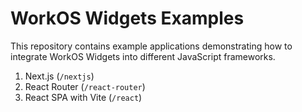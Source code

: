 # WorkOS Widgets Examples

This repository contains example applications demonstrating how to integrate WorkOS Widgets into different JavaScript frameworks.

1. Next.js (`/nextjs`)
2. React Router (`/react-router`)
3. React SPA with Vite (`/react`)
